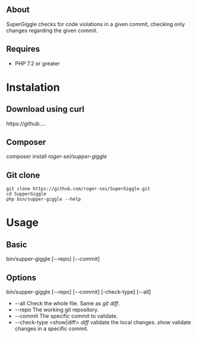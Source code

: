 ## About
SuperGiggle checks for code violations in a given commit, checking only changes regarding the given commit.

## Requires
- PHP 7.2 or greater

# Instalation
## Download using curl
https://github....

## Composer
composer install *roger-sei/supper-giggle*

## Git clone
    git clone https://github.com/roger-sei/SuperGiggle.git
    cd SupperGiggle
    php bin/supper-giggle --help

# Usage
## Basic
bin/supper-giggle [--repo] [--commit]

## Options
bin/supper-giggle [--repo] [--commit] [-check-type] [--all]
- --all        Check the whole file. Same as *git diff*.
- --repo       The working git repository.
- --commit     The specific commit to validate.
- --check-type <show|diff> *diff* validate the local changes. *show* validate changes in a specific commit.
